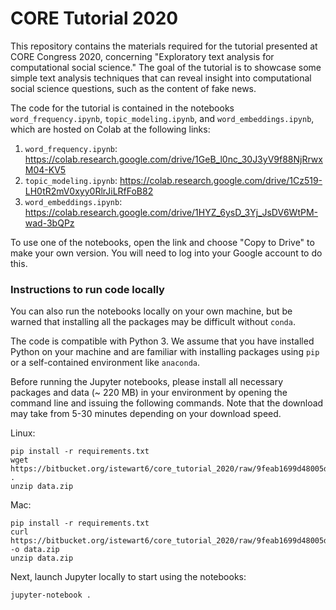 # CORE Tutorial 2020

This repository contains the materials required for the tutorial presented at CORE Congress 2020, concerning "Exploratory text analysis for computational social science."
The goal of the tutorial is to showcase some simple text analysis techniques that can reveal insight into computational social science questions, such as the content of fake news.

The code for the tutorial is contained in the notebooks `word_frequency.ipynb`, `topic_modeling.ipynb`, and `word_embeddings.ipynb`, which are hosted on Colab at the following links:

1. `word_frequency.ipynb`: https://colab.research.google.com/drive/1GeB_l0nc_30J3yV9f88NjRrwxM04-KV5
2. `topic_modeling.ipynb`: https://colab.research.google.com/drive/1Cz519-LH0tR2mV0xyy0RlrJiLRfFoB82
3. `word_embeddings.ipynb`: https://colab.research.google.com/drive/1HYZ_6ysD_3Yj_JsDV6WtPM-wad-3bQPz

To use one of the notebooks, open the link and choose "Copy to Drive" to make your own version.
You will need to log into your Google account to do this.

### Instructions to run code locally

You can also run the notebooks locally on your own machine, but be warned that installing all the packages may be difficult without `conda`.

The code is compatible with Python 3.
We assume that you have installed Python on your machine and are familiar with installing packages using `pip` or a self-contained environment like `anaconda`.

Before running the Jupyter notebooks, please install all necessary packages and data (~ 220 MB) in your environment by opening the command line and issuing the following commands.
Note that the download may take from 5-30 minutes depending on your download speed.

Linux:
```
pip install -r requirements.txt
wget https://bitbucket.org/istewart6/core_tutorial_2020/raw/9feab1699d48005d9631f277771d91b2075d1256/data.zip . 
unzip data.zip
```

Mac:
```
pip install -r requirements.txt
curl https://bitbucket.org/istewart6/core_tutorial_2020/raw/9feab1699d48005d9631f277771d91b2075d1256/data.zip -o data.zip
unzip data.zip
```

Next, launch Jupyter locally to start using the notebooks:

```
jupyter-notebook .
```
